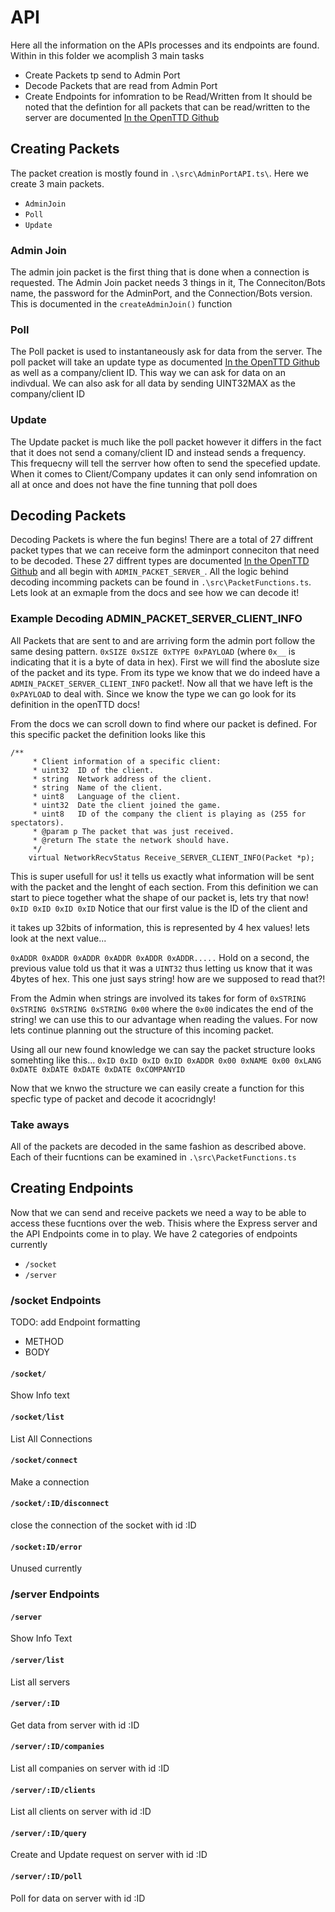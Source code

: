 # API

Here all the information on the APIs processes and its endpoints are found. Within in this folder we acomplish 3 main tasks
- Create Packets tp send to Admin Port
- Decode Packets that are read from Admin Port
- Create Endpoints for infomration to be Read/Written from
It should be noted that the defintion for all packets that can be read/written to the server are documented [In the OpenTTD Github](https://github.com/OpenTTD/OpenTTD/blob/master/src/network/core/tcp_admin.h)

## Creating Packets

The packet creation is mostly found in `.\src\AdminPortAPI.ts\`. Here we create 3 main packets.
- `AdminJoin`
- `Poll`
- `Update`

### Admin Join

The admin join packet is the first thing that is done when a connection is requested. The Admin Join packet needs 3 things in it, The Conneciton/Bots name, the password for the AdminPort, and the Connection/Bots version. This is documented in the `createAdminJoin()` function

### Poll

The Poll packet is used to instantaneously ask for data from the server. The poll packet will take an update type as documented [In the OpenTTD Github](https://github.com/OpenTTD/OpenTTD/blob/master/src/network/core/tcp_admin.h) as well as a company/client ID. This way we can ask for data on an indivdual. We can also ask for all data by sending UINT32MAX as the company/client ID

### Update

The Update packet is much like the poll packet however it differs in the fact that it does not send a comany/client ID and instead sends a frequency. This frequecny will tell the serrver how often to send the specefied update. When it comes to Client/Company updates it can only send infomration on all at once and does not have the fine tunning that poll does

## Decoding Packets

Decoding Packets is where the fun begins! There are a total of 27 diffrent packet types that we can receive form the adminport conneciton that need to be decoded. These 27 diffrent types are documented [In the OpenTTD Github](https://github.com/OpenTTD/OpenTTD/blob/master/src/network/core/tcp_admin.h) and all begin with `ADMIN_PACKET_SERVER_`. All the logic behind decoding incomming packets can be found in `.\src\PacketFunctions.ts`. Lets look at an exmaple from the docs and see how we can decode it!

### Example Decoding ADMIN_PACKET_SERVER_CLIENT_INFO

All Packets that are sent to and are arriving form the admin port follow the same desing pattern. `0xSIZE 0xSIZE 0xTYPE 0xPAYLOAD` (where `0x__` is indicating that it is a byte of data in hex). First we will find the aboslute size of the packet and its type. From its type we know that we do indeed have a `ADMIN_PACKET_SERVER_CLIENT_INFO` packet!. Now all that we have left is the `0xPAYLOAD` to deal with. Since we know the type we can go look for its definition in the openTTD docs!

From the docs we can scroll down to find where our packet is defined. For this specific packet the definition looks like this
```
/**
	 * Client information of a specific client:
	 * uint32  ID of the client.
	 * string  Network address of the client.
	 * string  Name of the client.
	 * uint8   Language of the client.
	 * uint32  Date the client joined the game.
	 * uint8   ID of the company the client is playing as (255 for spectators).
	 * @param p The packet that was just received.
	 * @return The state the network should have.
	 */
	virtual NetworkRecvStatus Receive_SERVER_CLIENT_INFO(Packet *p);
```
This is super usefull for us! it tells us exactly what information will be sent with the packet and the lenght of each section. From this definition we can start to piece together what the shape of our packet is, lets try that now!
`0xID 0xID 0xID 0xID` Notice that our first value is the ID of the client and 

it takes up 32bits of information, this is represented by 4 hex values! lets look at the next value...

`0xADDR 0xADDR 0xADDR 0xADDR 0xADDR 0xADDR.....` Hold on a second, the previous value told us that it was a `UINT32` thus letting us know that it was 4bytes of hex. This one just says string! how are we supposed to  read that?! 

From the Admin when strings are involved its takes for form of `0xSTRING 0xSTRING 0xSTRING 0xSTRING 0x00` where the `0x00` indicates the end of the string! we can use this to our advantage when reading the values. For now lets continue planning out the structure of this incoming packet.

Using all our new found knowledge we can say the packet structure looks somehting like this... `0xID 0xID 0xID 0xID 0xADDR 0x00 0xNAME 0x00 0xLANG 0xDATE 0xDATE 0xDATE 0xDATE 0xCOMPANYID`

Now that we knwo the structure we can easily create a function for this specfic type of packet and decode it acocridngly!


### Take aways

All of the packets are decoded in  the same fashion as described above. Each of their fucntions can be examined in `.\src\PacketFunctions.ts`

## Creating Endpoints

Now that we can send and receive packets we need a way to be able to access these fucntions over the web. Thisis where the Express server and the API Endpoints come in to play. We have 2 categories of endpoints currently
- `/socket`
- `/server`

### /socket Endpoints
TODO: add Endpoint formatting
- METHOD
- BODY

#### `/socket/`
Show Info text

#### `/socket/list`
List All Connections

#### `/socket/connect`
Make a connection

#### `/socket/:ID/disconnect`
close the connection of the socket with id :ID

#### `/socket:ID/error`
Unused currently

### /server Endpoints

#### `/server`
Show Info Text

#### `/server/list`
List all servers

#### `/server/:ID`
Get data from server with id :ID

#### `/server/:ID/companies`
List all companies on server with id :ID

#### `/server/:ID/clients`
List all clients on server with id :ID

#### `/server/:ID/query`
Create and Update request on server with id :ID

#### `/server/:ID/poll`
Poll for data on server with id :ID